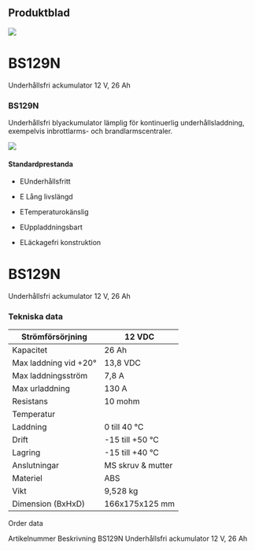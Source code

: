 ## Produktblad

![](images/_page_0_Picture_1.jpeg)

# BS129N

Underhållsfri ackumulator 12 V, 26 Ah

### BS129N

Underhållsfri blyackumulator lämplig för kontinuerlig underhållsladdning, exempelvis inbrottlarms- och brandlarmscentraler.

![](images/_page_0_Picture_6.jpeg)

#### Standardprestanda

- EUnderhållsfritt
- E Lång livslängd

- ETemperaturokänslig
- EUppladdningsbart
- ELäckagefri konstruktion

# BS129N

Underhållsfri ackumulator 12 V, 26 Ah

### Tekniska data

| Strömförsörjning      | 12 VDC            |
|-----------------------|-------------------|
| Kapacitet             | 26 Ah             |
| Max laddning vid +20° | 13,8 VDC          |
| Max laddningsström    | 7,8 A             |
| Max urladdning        | 130 A             |
| Resistans             | 10 mohm           |
| Temperatur            |                   |
| Laddning              | 0 till 40 °C      |
| Drift                 | -15 till +50 °C   |
| Lagring               | -15 till +40 °C   |
| Anslutningar          | MS skruv & mutter |
| Materiel              | ABS               |
| Vikt                  | 9,528 kg          |
| Dimension (BxHxD)     | 166x175x125 mm    |

Order data

Artikelnummer Beskrivning BS129N Underhållsfri ackumulator 12 V, 26 Ah